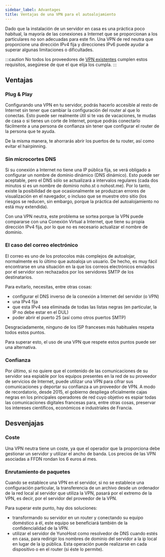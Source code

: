 ```yaml
---
sidebar_label: Advantages
title: Ventajas de una VPN para el autoalojamiento
---
```


Dado que la instalación de un servidor en casa es una práctica poco habitual, la mayoría de las conexiones a Internet que se proporcionan a los particulares no son adecuadas para este fin. Una VPN de red neutra que proporcione una dirección IPv4 fija y direcciones IPv6 puede ayudar a superar algunas limitaciones o dificultades.

:::caution
No todos los proveedores de [VPN existentes](/install/providers/vpn/) cumplen estos requisitos, asegúrese de que el que elija los cumpla.
:::

## Ventajas

### Plug & Play

Configurando una VPN en tu servidor, podrás hacerlo accesible al resto de Internet sin tener que cambiar la configuración del router al que lo conectas. Esto puede ser realmente útil si te vas de vacaciones, te mudas de casa o si tienes un corte de Internet, porque podrás conectarlo fácilmente a una persona de confianza sin tener que configurar el router de la persona que te ayuda.

De la misma manera, te ahorrarás abrir los puertos de tu router, así como evitar el hairpinning.

### Sin microcortes DNS

Si su conexión a Internet no tiene una IP pública fija, se verá obligado a configurar un nombre de dominio dinámico (DNS dinámico). Esto puede ser aceptable, pero el DNS sólo se actualizará a intervalos regulares (cada dos minutos si es un nombre de dominio noho.st o nohost.me). Por lo tanto, existe la posibilidad de que ocasionalmente se produzcan errores de visualización en el navegador, o incluso que se muestre otro sitio (los riesgos se reducen, sin embargo, porque la práctica del autoalojamiento no está muy extendida).

Con una VPN neutra, este problema se sortea porque la VPN puede compararse con una Conexión Virtual a Internet, que tiene su propia dirección IPv4 fija, por lo que no es necesario actualizar el nombre de dominio.

### El caso del correo electrónico

El correo es uno de los protocolos más complejos de autoalojar, normalmente es lo último que autoaloja un usuario. De hecho, es muy fácil encontrarse en una situación en la que los correos electrónicos enviados por el servidor son rechazados por los servidores SMTP de los destinatarios.

Para evitarlo, necesitas, entre otras cosas:

- configurar el DNS inverso de la conexión a Internet del servidor (o VPN)
- una IPv4 fija
- que esta IPv4 sea eliminada de todas las listas negras (en particular, la IP no debe estar en el DUL)
- poder abrir el puerto 25 (así como otros puertos SMTP)

Desgraciadamente, ninguno de los ISP franceses más habituales respeta todos estos puntos.

Para superar esto, el uso de una VPN que respete estos puntos puede ser una alternativa.

### Confianza

Por último, si no quiere que el contenido de las comunicaciones de su servidor sea espiable por los equipos presentes en la red de su proveedor de servicios de Internet, puede utilizar una VPN para cifrar sus comunicaciones y deportar su confianza a un proveedor de VPN. A modo de recordatorio, desde 2015, el gobierno despliega oficialmente cajas negras en los principales operadores de red cuyo objetivo es espiar todas las comunicaciones digitales francesas para, entre otras cosas, preservar los intereses científicos, económicos e industriales de Francia.

## Desvenjajas

### Coste

Una VPN neutra tiene un coste, ya que el operador que la proporciona debe gestionar un servidor y utilizar el ancho de banda. Los precios de las VPN asociadas a FFDN rondan los 6 euros al mes.

### Enrutamiento de paquetes

Cuando se establece una VPN en el servidor, si no se establece una configuración particular, la transferencia de un archivo desde un ordenador de la red local al servidor que utiliza la VPN, pasará por el extremo de la VPN, es decir, por el servidor del proveedor de la VPN.

Para superar este punto, hay dos soluciones:

- transformando su servidor en un router y conectando su equipo doméstico a él, este equipo se beneficiará también de la confidencialidad de la VPN.
- utilizar el servidor de YunoHost como resolvedor de DNS cuando estés en casa, para redirigir los nombres de dominio del servidor a la ip local en lugar de la ip pública. Esta operación puede realizarse en cada dispositivo o en el router (si éste lo permite).
